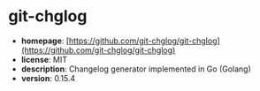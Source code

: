 # git-chglog

- **homepage**: [https://github.com/git-chglog/git-chglog](https://github.com/git-chglog/git-chglog)
- **license**: MIT
- **description**: Changelog generator implemented in Go (Golang)
- **version**: 0.15.4

